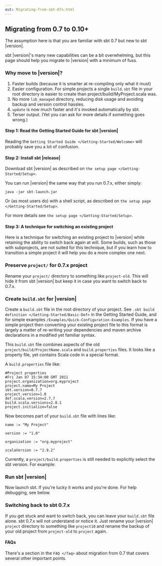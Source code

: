 ```yaml
---
out: Migrating-from-sbt-07x.html
---
```


Migrating from 0.7 to 0.10+
---------------------------

The assumption here is that you are familiar with sbt 0.7 but new to sbt
|version|.

sbt |version|'s many new capabilities can be a bit overwhelming, but
this page should help you migrate to |version| with a minimum of fuss.

### Why move to |version|?

1.  Faster builds (because it is smarter at re-compiling only what it
    must)
2.  Easier configuration. For simple projects a single `build.sbt` file
    in your root directory is easier to create than
    project/build/MyProject.scala was.
3.  No more `lib_managed` directory, reducing disk usage and avoiding
    backup and version control hassles.
4.  `update` is now much faster and it's invoked automatically by sbt.
5.  Terser output. (Yet you can ask for more details if something goes
    wrong.)

#### Step 1: Read the Getting Started Guide for sbt |version|

Reading the `Getting Started Guide </Getting-Started/Welcome>` will
probably save you a lot of confusion.

#### Step 2: Install sbt |release|

Download sbt |version| as described on
`the setup page </Getting-Started/Setup>`.

You can run |version| the same way that you run 0.7.x, either simply:

```
java -jar sbt-launch.jar
```

Or (as most users do) with a shell script, as described on
`the setup page </Getting-Started/Setup>`.

For more details see `the setup page </Getting-Started/Setup>`.

#### Step 3: A technique for switching an existing project

Here is a technique for switching an existing project to |version| while
retaining the ability to switch back again at will. Some builds, such as
those with subprojects, are not suited for this technique, but if you
learn how to transition a simple project it will help you do a more
complex one next.

### Preserve `project/` for 0.7.x project

Rename your `project/` directory to something like `project-old`. This
will hide it from sbt |version| but keep it in case you want to switch
back to 0.7.x.

### Create `build.sbt` for |version|

Create a `build.sbt` file in the root directory of your project. See
`.sbt build definition </Getting-Started/Basic-Def>` in the Getting
Started Guide, and for simple examples
`/Examples/Quick-Configuration-Examples`. If you have a simple project
then converting your existing project file to this format is largely a
matter of re-writing your dependencies and maven archive declarations in
a modified yet familiar syntax.

This `build.sbt` file combines aspects of the old
`project/build/ProjectName.scala` and `build.properties` files. It looks
like a property file, yet contains Scala code in a special format.

A `build.properties` file like:

```
#Project properties
#Fri Jan 07 15:34:00 GMT 2011
project.organization=org.myproject
project.name=My Project
sbt.version=0.7.7
project.version=1.0
def.scala.version=2.7.7
build.scala.versions=2.8.1
project.initialize=false
```

Now becomes part of your `build.sbt` file with lines like:

    name := "My Project"

    version := "1.0"

    organization := "org.myproject"

    scalaVersion := "2.9.2"

Currently, a `project/build.properties` is still needed to explicitly
select the sbt version. For example:

### Run sbt |version|

Now launch sbt. If you're lucky it works and you're done. For help
debugging, see below.

### Switching back to sbt 0.7.x

If you get stuck and want to switch back, you can leave your `build.sbt`
file alone. sbt 0.7.x will not understand or notice it. Just rename your
|version| `project` directory to something like `project10` and rename
the backup of your old project from `project-old` to `project` again.

#### FAQs

There's a section in the `FAQ </faq>` about migration from 0.7 that
covers several other important points.
